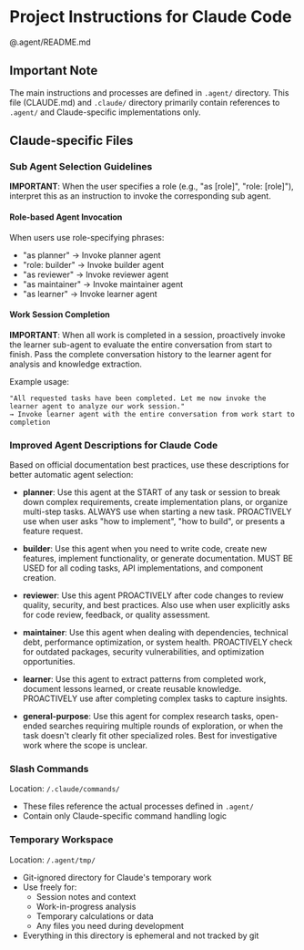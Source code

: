 # Project Instructions for Claude Code

@.agent/README.md

## Important Note

The main instructions and processes are defined in `.agent/` directory. This file (CLAUDE.md) and `.claude/`
directory primarily contain references to `.agent/` and Claude-specific implementations only.

## Claude-specific Files

### Sub Agent Selection Guidelines

**IMPORTANT**: When the user specifies a role (e.g., "as [role]", "role: [role]"), interpret this as an
instruction to invoke the corresponding sub agent.

#### Role-based Agent Invocation

When users use role-specifying phrases:

- "as planner" → Invoke planner agent
- "role: builder" → Invoke builder agent
- "as reviewer" → Invoke reviewer agent
- "as maintainer" → Invoke maintainer agent
- "as learner" → Invoke learner agent

#### Work Session Completion

**IMPORTANT**: When all work is completed in a session, proactively invoke the learner sub-agent to
evaluate the entire conversation from start to finish. Pass the complete conversation history to the learner
agent for analysis and knowledge extraction.

Example usage:

```text
"All requested tasks have been completed. Let me now invoke the learner agent to analyze our work session."
→ Invoke learner agent with the entire conversation from work start to completion
```

### Improved Agent Descriptions for Claude Code

Based on official documentation best practices, use these descriptions for better automatic agent
selection:

- **planner**: Use this agent at the START of any task or session to break down complex requirements,
  create implementation plans, or organize multi-step tasks. ALWAYS use when starting a new task.
  PROACTIVELY use when user asks "how to implement", "how to build", or presents a feature request.

- **builder**: Use this agent when you need to write code, create new features, implement functionality,
  or generate documentation. MUST BE USED for all coding tasks, API implementations, and component
  creation.

- **reviewer**: Use this agent PROACTIVELY after code changes to review quality, security, and best
  practices. Also use when user explicitly asks for code review, feedback, or quality assessment.

- **maintainer**: Use this agent when dealing with dependencies, technical debt, performance
  optimization, or system health. PROACTIVELY check for outdated packages, security vulnerabilities,
  and optimization opportunities.

- **learner**: Use this agent to extract patterns from completed work, document lessons learned, or
  create reusable knowledge. PROACTIVELY use after completing complex tasks to capture insights.

- **general-purpose**: Use this agent for complex research tasks, open-ended searches requiring
  multiple rounds of exploration, or when the task doesn't clearly fit other specialized roles. Best
  for investigative work where the scope is unclear.

### Slash Commands

Location: `/.claude/commands/`

- These files reference the actual processes defined in `.agent/`
- Contain only Claude-specific command handling logic

### Temporary Workspace

Location: `/.agent/tmp/`

- Git-ignored directory for Claude's temporary work
- Use freely for:
  - Session notes and context
  - Work-in-progress analysis
  - Temporary calculations or data
  - Any files you need during development
- Everything in this directory is ephemeral and not tracked by git

